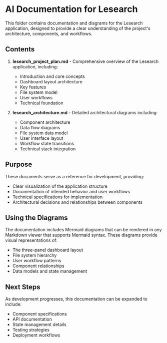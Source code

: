 # AI Documentation for Lesearch

This folder contains documentation and diagrams for the Lesearch application, designed to provide a clear understanding of the project's architecture, components, and workflows.

## Contents

1. **lesearch_project_plan.md** - Comprehensive overview of the Lesearch application, including:
   - Introduction and core concepts
   - Dashboard layout architecture
   - Key features
   - File system model
   - User workflows
   - Technical foundation
 
2. **lesearch_architecture.md** - Detailed architectural diagrams including:
   - Component architecture
   - Data flow diagrams
   - File system data model
   - User interface layout
   - Workflow state transitions
   - Technical stack integration

## Purpose

These documents serve as a reference for development, providing:
- Clear visualization of the application structure
- Documentation of intended behavior and user workflows
- Technical specifications for implementation
- Architectural decisions and relationships between components

## Using the Diagrams

The documentation includes Mermaid diagrams that can be rendered in any Markdown viewer that supports Mermaid syntax. These diagrams provide visual representations of:

- The three-panel dashboard layout
- File system hierarchy
- User workflow patterns
- Component relationships
- Data models and state management

## Next Steps

As development progresses, this documentation can be expanded to include:
- Component specifications
- API documentation
- State management details
- Testing strategies
- Deployment workflows
